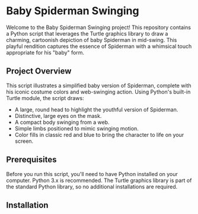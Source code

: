 # Baby Spiderman Swinging

Welcome to the Baby Spiderman Swinging project! This repository contains a Python script that leverages the Turtle graphics library to draw a charming, cartoonish depiction of baby Spiderman in mid-swing. This playful rendition captures the essence of Spiderman with a whimsical touch appropriate for his "baby" form.

## Project Overview

This script illustrates a simplified baby version of Spiderman, complete with his iconic costume colors and web-swinging action. Using Python's built-in Turtle module, the script draws:
- A large, round head to highlight the youthful version of Spiderman.
- Distinctive, large eyes on the mask.
- A compact body swinging from a web.
- Simple limbs positioned to mimic swinging motion.
- Color fills in classic red and blue to bring the character to life on your screen.

## Prerequisites

Before you run this script, you'll need to have Python installed on your computer. Python 3.x is recommended. The Turtle graphics library is part of the standard Python library, so no additional installations are required.

## Installation
